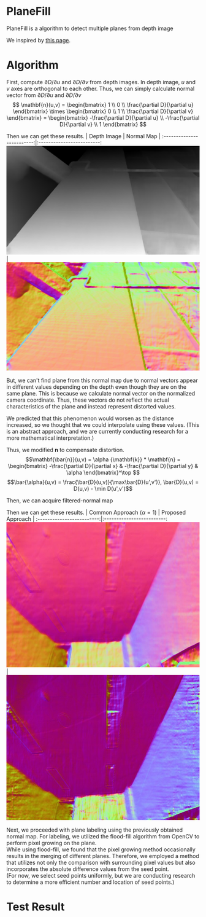 # PlaneFill

PlaneFill is a algorithm to detect multiple planes from depth image

We inspired by [this page](https://stackoverflow.com/questions/34644101/calculate-surface-normals-from-depth-image-using-neighboring-pixels-cross-produc).

# Algorithm

First, compute $\partial D/\partial u$ and $\partial D/\partial v$ from depth images. In depth image, $u$ and $v$ axes are orthogonal to each other. Thus, we can simply calculate normal vector from $\partial D/\partial u$ and $\partial D/\partial v$
$$ \mathbf{n}(u,v) =
    \begin{bmatrix} 1 \\ 0 \\ \frac{\partial D}{\partial u} \end{bmatrix} \times \begin{bmatrix} 0 \\ 1 \\ \frac{\partial D}{\partial v} \end{bmatrix} =
    \begin{bmatrix}
        -\frac{\partial D}{\partial u} \\ -\frac{\partial D}{\partial v} \\ 1
    \end{bmatrix} $$

Then we can get these results.
| Depth Image             |  Normal Map |
:-------------------------:|:-------------------------:
![depth](images/depth.png)  |  ![normal](images/normal.png)

But, we can't find plane from this normal map due to normal vectors appear in different values depending on the depth even though they are on the same plane.
This is because we calculate normal vector on the normalized camera coordinate. Thus, these vectors do not reflect the actual characteristics of the plane and instead represent distorted values.  

We predicted that this phenomenon would worsen as the distance increased, so we thought that we could interpolate using these values. (This is an abstract approach, and we are currently conducting research for a more mathematical interpretation.)

Thus, we modified $\mathbf{n}$ to compensate distortion.
$$\mathbf{\bar{n}}(u,v) = \alpha {\mathbf{k}} * \mathbf{n} = \begin{bmatrix} -\frac{\partial D}{\partial x} & -\frac{\partial D}{\partial y} & \alpha \end{bmatrix}^\top $$
$$\bar{\alpha}(u,v) = \frac{\bar{D}(u,v)}{\max\bar{D}(u',v')}, \bar{D}(u,v) = D(u,v) - \min D(u',v')$$

Then, we can acquire filtered-normal map

Then we can get these results.
| Common Approach ($\alpha = 1$)         |  Proposed Approach |
:-------------------------:|:-------------------------:
![common](images/alpha-1.png)  |  ![proposed](images/alpha-normd.png)

Next, we proceeded with plane labeling using the previously obtained normal map. For labeling, we utilized the flood-fill algorithm from OpenCV to perform pixel growing on the plane.  
While using flood-fill, we found that the pixel growing method occasionally results in the merging of different planes. Therefore, we employed a method that utilizes not only the comparison with surrounding pixel values but also incorporates the absolute difference values from the seed point.   
(For now, we select seed points uniformly, but we are conducting research to determine a more efficient number and location of seed points.)

# Test Result
